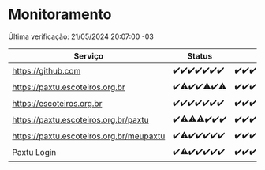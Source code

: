 # Monitoramento

Última verificação: 21/05/2024 20:07:00 -03

|Serviço|Status|Últimas 24h|
|---|---|---|
|https://github.com|<span title="2024-05-14: OK=24">✔️</span><span title="2024-05-15: OK=24">✔️</span><span title="2024-05-16: OK=24">✔️</span><span title="2024-05-17: OK=24">✔️</span><span title="2024-05-18: OK=24">✔️</span><span title="2024-05-19: OK=24">✔️</span><span title="2024-05-20: OK=23">✔️</span>|<span title="20/05/2024 20:07:00 -03 : 200">✔️</span><span title="20/05/2024 21:32:00 -03 : 200">✔️</span><span title="20/05/2024 22:45:00 -03 : 200">✔️</span><span title="20/05/2024 23:21:00 -03 : 200">✔️</span><span title="21/05/2024 00:07:00 -03 : 200">✔️</span><span title="21/05/2024 01:08:00 -03 : 200">✔️</span><span title="21/05/2024 02:07:00 -03 : 200">✔️</span><span title="21/05/2024 03:10:00 -03 : 200">✔️</span><span title="21/05/2024 04:06:00 -03 : 200">✔️</span><span title="21/05/2024 05:09:00 -03 : 200">✔️</span><span title="21/05/2024 06:07:00 -03 : 200">✔️</span><span title="21/05/2024 07:07:00 -03 : 200">✔️</span><span title="21/05/2024 08:06:00 -03 : 200">✔️</span><span title="21/05/2024 09:12:00 -03 : 200">✔️</span><span title="21/05/2024 10:09:00 -03 : 200">✔️</span><span title="21/05/2024 11:06:00 -03 : 200">✔️</span><span title="21/05/2024 12:06:00 -03 : 200">✔️</span><span title="21/05/2024 13:07:00 -03 : 200">✔️</span><span title="21/05/2024 14:05:00 -03 : 200">✔️</span><span title="21/05/2024 15:08:00 -03 : 200">✔️</span><span title="21/05/2024 16:06:00 -03 : 200">✔️</span><span title="21/05/2024 17:08:00 -03 : 200">✔️</span><span title="21/05/2024 18:06:00 -03 : 200">✔️</span><span title="21/05/2024 19:06:00 -03 : 200">✔️</span><span title="21/05/2024 20:07:00 -03 : 200">✔️</span>|
|https://paxtu.escoteiros.org.br|<span title="2024-05-14: OK=24">✔️</span><span title="2024-05-15: OK=23, Falhas=1">⚠️</span><span title="2024-05-16: OK=24">✔️</span><span title="2024-05-17: OK=24">✔️</span><span title="2024-05-18: OK=23, Falhas=1">⚠️</span><span title="2024-05-19: OK=24">✔️</span><span title="2024-05-20: OK=22, Falhas=1">⚠️</span>|<span title="20/05/2024 20:07:00 -03 : 200">✔️</span><span title="20/05/2024 21:32:00 -03 : 200">✔️</span><span title="20/05/2024 22:45:00 -03 : 200">✔️</span><span title="20/05/2024 23:21:00 -03 : 200">✔️</span><span title="21/05/2024 00:07:00 -03 : 200">✔️</span><span title="21/05/2024 01:08:00 -03 : 200">✔️</span><span title="21/05/2024 02:07:00 -03 : 200">✔️</span><span title="21/05/2024 03:10:00 -03 : 200">✔️</span><span title="21/05/2024 04:06:00 -03 : 200">✔️</span><span title="21/05/2024 05:09:00 -03 : 200">✔️</span><span title="21/05/2024 06:07:00 -03 : 200">✔️</span><span title="21/05/2024 07:07:00 -03 : 200">✔️</span><span title="21/05/2024 08:06:00 -03 : 200">✔️</span><span title="21/05/2024 09:12:00 -03 : 200">✔️</span><span title="21/05/2024 10:09:00 -03 : 200">✔️</span><span title="21/05/2024 11:06:00 -03 : 200">✔️</span><span title="21/05/2024 12:06:00 -03 : 200">✔️</span><span title="21/05/2024 13:07:00 -03 : 200">✔️</span><span title="21/05/2024 14:05:00 -03 : 200">✔️</span><span title="21/05/2024 15:08:00 -03 : 200">✔️</span><span title="21/05/2024 16:06:00 -03 : 200">✔️</span><span title="21/05/2024 17:08:00 -03 : 200">✔️</span><span title="21/05/2024 18:06:00 -03 : 200">✔️</span><span title="21/05/2024 19:06:00 -03 : 200">✔️</span><span title="21/05/2024 20:07:00 -03 : 200">✔️</span>|
|https://escoteiros.org.br|<span title="2024-05-14: OK=24">✔️</span><span title="2024-05-15: OK=24">✔️</span><span title="2024-05-16: OK=24">✔️</span><span title="2024-05-17: OK=24">✔️</span><span title="2024-05-18: OK=24">✔️</span><span title="2024-05-19: OK=24">✔️</span><span title="2024-05-20: OK=23">✔️</span>|<span title="20/05/2024 20:07:00 -03 : 200">✔️</span><span title="20/05/2024 21:32:00 -03 : 200">✔️</span><span title="20/05/2024 22:45:00 -03 : 200">✔️</span><span title="20/05/2024 23:21:00 -03 : 200">✔️</span><span title="21/05/2024 00:07:00 -03 : 200">✔️</span><span title="21/05/2024 01:08:00 -03 : 200">✔️</span><span title="21/05/2024 02:07:00 -03 : 200">✔️</span><span title="21/05/2024 03:10:00 -03 : 200">✔️</span><span title="21/05/2024 04:06:00 -03 : 200">✔️</span><span title="21/05/2024 05:09:00 -03 : 200">✔️</span><span title="21/05/2024 06:07:00 -03 : 200">✔️</span><span title="21/05/2024 07:07:00 -03 : 200">✔️</span><span title="21/05/2024 08:06:00 -03 : 200">✔️</span><span title="21/05/2024 09:12:00 -03 : 200">✔️</span><span title="21/05/2024 10:09:00 -03 : 200">✔️</span><span title="21/05/2024 11:06:00 -03 : 200">✔️</span><span title="21/05/2024 12:06:00 -03 : 200">✔️</span><span title="21/05/2024 13:07:00 -03 : 200">✔️</span><span title="21/05/2024 14:05:00 -03 : 200">✔️</span><span title="21/05/2024 15:08:00 -03 : 200">✔️</span><span title="21/05/2024 16:06:00 -03 : 200">✔️</span><span title="21/05/2024 17:08:00 -03 : 200">✔️</span><span title="21/05/2024 18:06:00 -03 : 200">✔️</span><span title="21/05/2024 19:06:00 -03 : 200">✔️</span><span title="21/05/2024 20:07:00 -03 : 200">✔️</span>|
|https://paxtu.escoteiros.org.br/paxtu|<span title="2024-05-14: OK=24">✔️</span><span title="2024-05-15: OK=23, Falhas=1">⚠️</span><span title="2024-05-16: OK=23, Falhas=1">⚠️</span><span title="2024-05-17: OK=23, Falhas=1">⚠️</span><span title="2024-05-18: OK=24">✔️</span><span title="2024-05-19: OK=24">✔️</span><span title="2024-05-20: OK=23">✔️</span>|<span title="20/05/2024 20:07:00 -03 : 200">✔️</span><span title="20/05/2024 21:32:00 -03 : 200">✔️</span><span title="20/05/2024 22:45:00 -03 : 200">✔️</span><span title="20/05/2024 23:21:00 -03 : 200">✔️</span><span title="21/05/2024 00:07:00 -03 : 200">✔️</span><span title="21/05/2024 01:08:00 -03 : 200">✔️</span><span title="21/05/2024 02:07:00 -03 : 200">✔️</span><span title="21/05/2024 03:10:00 -03 : 200">✔️</span><span title="21/05/2024 04:06:00 -03 : 200">✔️</span><span title="21/05/2024 05:09:00 -03 : 200">✔️</span><span title="21/05/2024 06:07:00 -03 : 200">✔️</span><span title="21/05/2024 07:07:00 -03 : 200">✔️</span><span title="21/05/2024 08:06:00 -03 : 200">✔️</span><span title="21/05/2024 09:12:00 -03 : 200">✔️</span><span title="21/05/2024 10:09:00 -03 : 200">✔️</span><span title="21/05/2024 11:06:00 -03 : 200">✔️</span><span title="21/05/2024 12:07:00 -03 : 200">✔️</span><span title="21/05/2024 13:07:00 -03 : 200">✔️</span><span title="21/05/2024 14:05:00 -03 : 200">✔️</span><span title="21/05/2024 15:08:00 -03 : 200">✔️</span><span title="21/05/2024 16:06:00 -03 : 200">✔️</span><span title="21/05/2024 17:08:00 -03 : 200">✔️</span><span title="21/05/2024 18:06:00 -03 : 200">✔️</span><span title="21/05/2024 19:06:00 -03 : 200">✔️</span><span title="21/05/2024 20:07:00 -03 : 200">✔️</span>|
|https://paxtu.escoteiros.org.br/meupaxtu|<span title="2024-05-14: OK=24">✔️</span><span title="2024-05-15: OK=23, Falhas=1">⚠️</span><span title="2024-05-16: OK=24">✔️</span><span title="2024-05-17: OK=24">✔️</span><span title="2024-05-18: OK=24">✔️</span><span title="2024-05-19: OK=24">✔️</span><span title="2024-05-20: OK=23">✔️</span>|<span title="20/05/2024 20:07:00 -03 : 200">✔️</span><span title="20/05/2024 21:32:00 -03 : 200">✔️</span><span title="20/05/2024 22:45:00 -03 : 200">✔️</span><span title="20/05/2024 23:21:00 -03 : 200">✔️</span><span title="21/05/2024 00:07:00 -03 : 200">✔️</span><span title="21/05/2024 01:08:00 -03 : 200">✔️</span><span title="21/05/2024 02:07:00 -03 : 200">✔️</span><span title="21/05/2024 03:10:00 -03 : 200">✔️</span><span title="21/05/2024 04:06:00 -03 : 200">✔️</span><span title="21/05/2024 05:09:00 -03 : 200">✔️</span><span title="21/05/2024 06:07:00 -03 : 200">✔️</span><span title="21/05/2024 07:07:00 -03 : 200">✔️</span><span title="21/05/2024 08:06:00 -03 : 200">✔️</span><span title="21/05/2024 09:12:00 -03 : 200">✔️</span><span title="21/05/2024 10:09:00 -03 : 200">✔️</span><span title="21/05/2024 11:06:00 -03 : 200">✔️</span><span title="21/05/2024 12:07:00 -03 : 200">✔️</span><span title="21/05/2024 13:07:00 -03 : 200">✔️</span><span title="21/05/2024 14:05:00 -03 : 200">✔️</span><span title="21/05/2024 15:08:00 -03 : 200">✔️</span><span title="21/05/2024 16:06:00 -03 : 200">✔️</span><span title="21/05/2024 17:08:00 -03 : 200">✔️</span><span title="21/05/2024 18:06:00 -03 : 200">✔️</span><span title="21/05/2024 19:06:00 -03 : 200">✔️</span><span title="21/05/2024 20:07:00 -03 : 200">✔️</span>|
|Paxtu Login|<span title="2024-05-14: OK=24">✔️</span><span title="2024-05-15: OK=23, Falhas=1">⚠️</span><span title="2024-05-16: OK=24">✔️</span><span title="2024-05-17: OK=24">✔️</span><span title="2024-05-18: OK=24">✔️</span><span title="2024-05-19: OK=24">✔️</span><span title="2024-05-20: OK=23">✔️</span>|<span title="20/05/2024 20:07:00 -03 : 200">✔️</span><span title="20/05/2024 21:32:00 -03 : 200">✔️</span><span title="20/05/2024 22:45:00 -03 : 200">✔️</span><span title="20/05/2024 23:21:00 -03 : 200">✔️</span><span title="21/05/2024 00:07:00 -03 : 200">✔️</span><span title="21/05/2024 01:08:00 -03 : 200">✔️</span><span title="21/05/2024 02:07:00 -03 : 200">✔️</span><span title="21/05/2024 03:10:00 -03 : 200">✔️</span><span title="21/05/2024 04:06:00 -03 : 200">✔️</span><span title="21/05/2024 05:09:00 -03 : 200">✔️</span><span title="21/05/2024 06:07:00 -03 : 200">✔️</span><span title="21/05/2024 07:07:00 -03 : 200">✔️</span><span title="21/05/2024 08:06:00 -03 : 200">✔️</span><span title="21/05/2024 09:12:00 -03 : 200">✔️</span><span title="21/05/2024 10:09:00 -03 : 200">✔️</span><span title="21/05/2024 11:06:00 -03 : 200">✔️</span><span title="21/05/2024 12:07:00 -03 : 200">✔️</span><span title="21/05/2024 13:07:00 -03 : 200">✔️</span><span title="21/05/2024 14:05:00 -03 : 200">✔️</span><span title="21/05/2024 15:08:00 -03 : 200">✔️</span><span title="21/05/2024 16:06:00 -03 : 200">✔️</span><span title="21/05/2024 17:08:00 -03 : 200">✔️</span><span title="21/05/2024 18:06:00 -03 : 200">✔️</span><span title="21/05/2024 19:06:00 -03 : 200">✔️</span><span title="21/05/2024 20:07:00 -03 : 200">✔️</span>|
